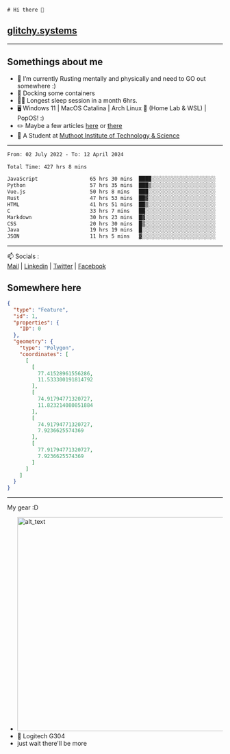 ```
# Hi there 👋
```
## [glitchy.systems](https://glitchy.systems)
---

## Somethings about me



- 🌱 I’m currently Rusting mentally and physically and need to GO out somewhere :)
- 🐋 Docking some containers
- 😶‍🌫️ Longest sleep session in a month 6hrs.
- 🖥️ Windows 11 | MacOS Catalina | Arch Linux 🦩 (Home Lab & WSL) | PopOS! :)
- ✏️ Maybe a few articles [here](https://medium.com/@advaithnarayanan8) or [there](https://medium.com/@advaithnarayanan8)
- 📑 A Student at [Muthoot Institute of Technology & Science](https://mgmits.ac.in/)



---

<!--START_SECTION:waka-->

```txt
From: 02 July 2022 - To: 12 April 2024

Total Time: 427 hrs 8 mins

JavaScript                 65 hrs 30 mins  ████░░░░░░░░░░░░░░░░░░░░░   15.34 %
Python                     57 hrs 35 mins  ███▒░░░░░░░░░░░░░░░░░░░░░   13.48 %
Vue.js                     50 hrs 8 mins   ███░░░░░░░░░░░░░░░░░░░░░░   11.74 %
Rust                       47 hrs 53 mins  ██▓░░░░░░░░░░░░░░░░░░░░░░   11.21 %
HTML                       41 hrs 51 mins  ██▒░░░░░░░░░░░░░░░░░░░░░░   09.80 %
C                          33 hrs 7 mins   ██░░░░░░░░░░░░░░░░░░░░░░░   07.75 %
Markdown                   30 hrs 23 mins  █▓░░░░░░░░░░░░░░░░░░░░░░░   07.12 %
CSS                        20 hrs 30 mins  █▒░░░░░░░░░░░░░░░░░░░░░░░   04.80 %
Java                       19 hrs 19 mins  █░░░░░░░░░░░░░░░░░░░░░░░░   04.52 %
JSON                       11 hrs 5 mins   ▓░░░░░░░░░░░░░░░░░░░░░░░░   02.60 %
```

<!--END_SECTION:waka-->

---

📫 Socials :<br>
[Mail](mailto:advaithnarayanan8@gmail.com) | [Linkedin](https://www.linkedin.com/in/advaith-narayanan-a72152214/) | [Twitter](https://twitter.com/advaithnarayan) | [Facebook](https://screenmessage.com/qinq)

## Somewhere here

```geojson
{
  "type": "Feature",
  "id": 1,
  "properties": {
    "ID": 0
  },
  "geometry": {
    "type": "Polygon",
    "coordinates": [
      [
        [
          77.41528961556286,
          11.533300191814792
        ],
        [
          74.91794771320727,
          11.823214080851884
        ],
        [
          74.91794771320727,
          7.9236625574369
        ],
        [
          77.91794771320727,
          7.9236625574369
        ]
      ]
    ]
  }
}
```


--- 
My gear :D

- [<img alt="alt_text" width="500px" src="https://valid.x86.fr/cache/banner/xv24bv-6.png" />](https://valid.x86.fr/xv24bv)
- 🐁 Logitech G304
- just wait there'll be more

